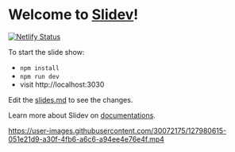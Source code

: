 # Welcome to [Slidev](https://github.com/slidevjs/slidev)!

[![Netlify Status](https://api.netlify.com/api/v1/badges/e601fd23-2b29-44b9-850f-4ca5c2643aa4/deploy-status)](https://app.netlify.com/sites/xloj-slide/deploys)

To start the slide show:

- `npm install`
- `npm run dev`
- visit http://localhost:3030

Edit the [slides.md](./slides.md) to see the changes.

Learn more about Slidev on [documentations](https://sli.dev/).

https://user-images.githubusercontent.com/30072175/127980615-051e21d9-a30f-4fb6-a6c6-a94ee4e76e4f.mp4

